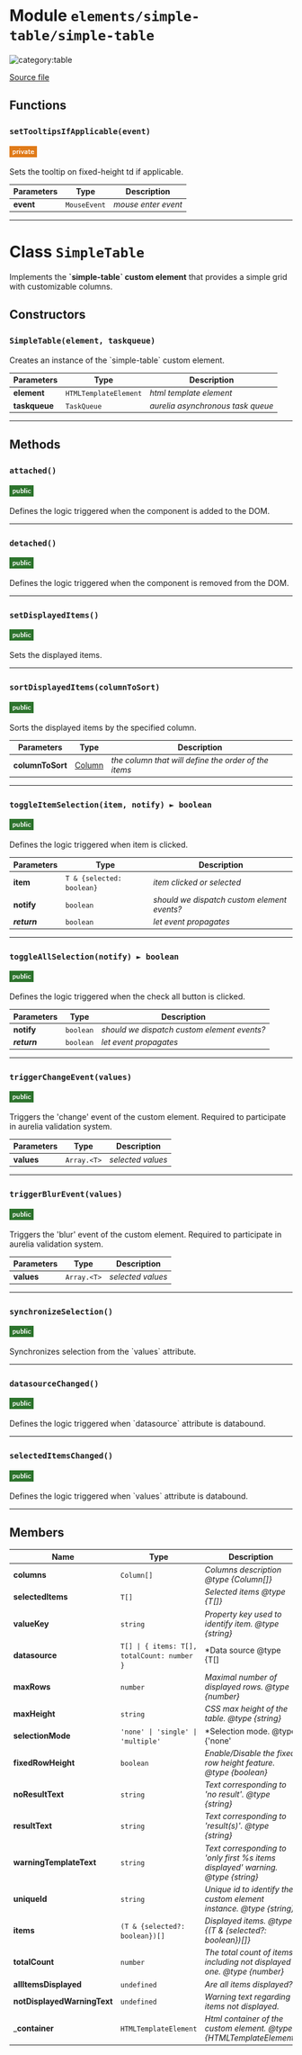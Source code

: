 # Module `elements/simple-table/simple-table`

![category:table](https://img.shields.io/badge/category-table-3b631b.svg?style=flat-square)



[Source file](..\src\elements\simple-table\simple-table.js)

## Functions

### `setTooltipsIfApplicable(event)`

![modifier: private](images/badges/modifier-private.png)

Sets the tooltip on fixed-height td if applicable.

Parameters | Type | Description
--- | --- | ---
__event__ | `MouseEvent` | *mouse enter event*

---

# Class `SimpleTable`

Implements the **&#x60;simple-table&#x60; custom element** that provides a simple grid with customizable columns.

## Constructors


### `SimpleTable(element, taskqueue)`

Creates an instance of the &#x60;simple-table&#x60; custom element.

Parameters | Type | Description
--- | --- | ---
__element__ | `HTMLTemplateElement` | *html template element*
__taskqueue__ | `TaskQueue` | *aurelia asynchronous task queue*

---

## Methods

### `attached()`

![modifier: public](images/badges/modifier-public.png)

Defines the logic triggered when the component is added to the DOM.

---

### `detached()`

![modifier: public](images/badges/modifier-public.png)

Defines the logic triggered when the component is removed from the DOM.

---

### `setDisplayedItems()`

![modifier: public](images/badges/modifier-public.png)

Sets the displayed items.

---

### `sortDisplayedItems(columnToSort)`

![modifier: public](images/badges/modifier-public.png)

Sorts the displayed items by the specified column.

Parameters | Type | Description
--- | --- | ---
__columnToSort__ | [Column](src-elements-simple-table_column.md) | *the column that will define the order of the items*

---

### `toggleItemSelection(item, notify) ► boolean`

![modifier: public](images/badges/modifier-public.png)

Defines the logic triggered when item is clicked.

Parameters | Type | Description
--- | --- | ---
__item__ | `T & {selected: boolean}` | *item clicked or selected*
__notify__ | `boolean` | *should we dispatch custom element events?*
__*return*__ | `boolean` | *let event propagates*

---

### `toggleAllSelection(notify) ► boolean`

![modifier: public](images/badges/modifier-public.png)

Defines the logic triggered when the check all button is clicked.

Parameters | Type | Description
--- | --- | ---
__notify__ | `boolean` | *should we dispatch custom element events?*
__*return*__ | `boolean` | *let event propagates*

---

### `triggerChangeEvent(values)`

![modifier: public](images/badges/modifier-public.png)

Triggers the &#x27;change&#x27; event of the custom element.
Required to participate in aurelia validation system.

Parameters | Type | Description
--- | --- | ---
__values__ | `Array.<T>` | *selected values*

---

### `triggerBlurEvent(values)`

![modifier: public](images/badges/modifier-public.png)

Triggers the &#x27;blur&#x27; event of the custom element.
Required to participate in aurelia validation system.

Parameters | Type | Description
--- | --- | ---
__values__ | `Array.<T>` | *selected values*

---

### `synchronizeSelection()`

![modifier: public](images/badges/modifier-public.png)

Synchronizes selection from the &#x60;values&#x60; attribute.

---

### `datasourceChanged()`

![modifier: public](images/badges/modifier-public.png)

Defines the logic triggered when &#x60;datasource&#x60; attribute is databound.

---

### `selectedItemsChanged()`

![modifier: public](images/badges/modifier-public.png)

Defines the logic triggered when &#x60;values&#x60; attribute is databound.

---

## Members

Name | Type | Description
--- | --- | ---
__columns__ | `Column[]` | *Columns description @type {Column[]}*
__selectedItems__ | `T[]` | *Selected items @type {T[]}*
__valueKey__ | `string` | *Property key used to identify item. @type {string}*
__datasource__ | `T[] \| { items: T[], totalCount: number }` | *Data source @type {T[] | { items: T[], totalCount: number }}*
__maxRows__ | `number` | *Maximal number of displayed rows. @type {number}*
__maxHeight__ | `string` | *CSS max height of the table. @type {string}*
__selectionMode__ | `'none' \| 'single' \| 'multiple'` | *Selection mode. @type {&#x27;none&#x27; | &#x27;single&#x27; | &#x27;multiple&#x27;}*
__fixedRowHeight__ | `boolean` | *Enable/Disable the fixed row height feature. @type {boolean}*
__noResultText__ | `string` | *Text corresponding to &#x27;no result&#x27;. @type {string}*
__resultText__ | `string` | *Text corresponding to &#x27;result(s)&#x27;. @type {string}*
__warningTemplateText__ | `string` | *Text corresponding to &#x27;only first %s items displayed&#x27; warning. @type {string}*
__uniqueId__ | `string` | *Unique id to identify the custom element instance. @type {string}*
__items__ | `(T & {selected?: boolean})[]` | *Displayed items. @type {(T &amp; {selected?: boolean})[]}*
__totalCount__ | `number` | *The total count of items including not displayed one. @type {number}*
__allItemsDisplayed__ | `undefined` | *Are all items displayed?*
__notDisplayedWarningText__ | `undefined` | *Warning text regarding items not displayed.*
___container__ | `HTMLTemplateElement` | *Html container of the custom element. @type {HTMLTemplateElement}*
